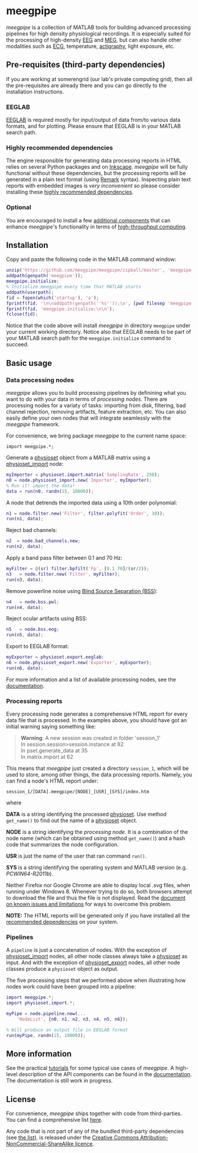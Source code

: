 meegpipe
========

_meegpipe_ is a collection of MATLAB tools for building advanced processing
pipelines for high density physiological recordings. It is especially
suited for the processing of high-density [EEG][eeg] and [MEG][meg],
but can also handle other modalities such as [ECG][ecg], temperature,
[actigraphy][acti], light exposure, etc.


[gg]: https://groups.google.com/forum/#!forum/meegpipe
[ggh]: http://germangh.com
[eeg]: http://en.wikipedia.org/wiki/Electroencephalography
[meg]: http://en.wikipedia.org/wiki/Magnetoencephalography
[ecg]: http://en.wikipedia.org/wiki/Electrocardiography
[acti]: http://en.wikipedia.org/wiki/Actigraphy


## Pre-requisites (third-party dependencies)

If you are working at somerengrid (our lab's private computing grid), then
all the pre-requisites are already there and you can go directly to the
installation instructions.


### EEGLAB

[EEGLAB][eeglab] is required mostly for input/output of data from/to
 various data formats, and for plotting. Please ensure that EEGLAB is in
your MATLAB search path.

[meegpipecfg]: http://github.com/meegpipe/meegpipe/blob/master/%2Bmeegpipe/meegpipe.ini
[ftrip]: http://fieldtrip.fcdonders.nl/
[eeglab]: http://sccn.ucsd.edu/eeglab/
[fileio]: http://fieldtrip.fcdonders.nl/development/fileio
[matlab-package]: http://www.mathworks.nl/help/matlab/matlab_oop/scoping-classes-with-packages.html

### Highly recommended dependencies

The engine responsible for generating data processing reports in HTML
relies on several Python packages and on [Inkscape][inkscape]. _meegpipe_ will
 be fully functional without these dependencies, but the processing reports
will be generated in a plain text format (using [Remark][remark] syntax).
Inspecting plain text reports with embedded images is _very inconvenient_
so please consider installing these [highly recommended dependencies][recommended-dep].

[remark]: http://kaba.hilvi.org/remark/remark.htm
[recommended-dep]: https://github.com/meegpipe/meegpipe/blob/master/recommended.md
[inkscape]: http://www.inkscape.org/en/


### Optional

You are encouraged to install a few [additional components][optional] that
can enhance _meegpipe_'s functionality in terms of
[high-throughput computing][ht-comp].


[ht-comp]: http://en.wikipedia.org/wiki/High-throughput_computing
[optional]: https://github.com/meegpipe/meegpipe/blob/master/optional.md
[gc]: http://www.google.com/chrome



## Installation

Copy and paste the following code in the MATLAB command window:

````matlab
unzip('https://github.com/meegpipe/meegpipe/zipball/master', 'meegpipe');
addpath(genpath('meegpipe'));
meegpipe.initialize;
% Initialize meegpipe every time that MATLAB starts
addpath(userpath);
fid = fopen(which('startup'), 'a');
fprintf(fid, '\n\naddpath(genpath(''%s''));\n', [pwd filesep 'meegpipe']);
fprintf(fid, 'meegpipe.initialize;\n\n');
fclose(fid);
````

Notice that the code above will install _meegpipe_ in directory `meegpipe`
under your current working directory. Notice also that EEGLAB needs to be
part of your MATLAB search path for the `meegpipe.initialize` command to
 succeed.


## Basic usage


### Data processing nodes

_meegpipe_ allows you to build processing pipelines by definining what you
want to do with your data in terms of _processing nodes_. There are
processing nodes for a variaty of tasks: importing from disk, filtering,
bad channel rejection, removing artifacts, feature extraction, etc. You can
also easily define your own nodes that will integrate seamlessly with
the _meegpipe_ framework.

For convenience, we bring package _meegpipe_ to the current name space:

````
import meegpipe.*;
````

Generate a [physioset][physioset] object from a MATLAB matrix using a
[physioset_import][physioset_import_node] node:

[physioset]: ./+physioset/@physioset/README.md
[physioset_import_node]: ./+meegpipe/+node/+physioset_import/README.md

````matlab
myImporter = physioset.import.matrix('SamplingRate', 250);
n0 = node.physioset_import.new('Importer', myImporter);
% Run it! import the data!
data = run(n0, randn(15, 10000));
````

A node that detrends the imported data using a 10th order polynomial:

````matlab
n1 = node.filter.new('Filter', filter.polyfit('Order', 10));
run(n1, data);
````

Reject bad channels:

````matlab
n2  = node.bad_channels.new;
run(n2, data);
````
Apply a band pass filter between 0.1 and 70 Hz:

````matlab
myFilter = @(sr) filter.bpfilt('Fp', [0.1 70]/(sr/2));
n3   = node.filter.new('Filter', myFilter);
run(n3, data);
````

Remove powerline noise using [Blind Source Separation (BSS)][bss]:

[bss]: http://en.wikipedia.org/wiki/Blind_signal_separation

````matlab
n4   = node.bss.pwl;
run(n4, data);
````

Reject ocular artifacts using BSS:

````matlab
n5   = node.bss.eog;
run(n5, data);
````

Export to EEGLAB format:

````matlab
myExporter = physioset.export.eeglab;
n6 = node.physioset_export.new('Exporter', myExporter);
run(n6, data);
````

For more information and a list of available processing nodes, see the
[documentation][nodes-docs].

[wiki-ref]: http://en.wikipedia.org/wiki/Reference_(computer_science)
[nodes-docs]: http://github.com/meegpipe/meegpipe/blob/master/+meegpipe/+node/README.md


### Processing reports

Every processing node generates a comprehensive HTML report for every data file
that is processed. In the examples above, you should have got an initial warning
saying something like:

> <strong>Warning</strong>: A new session was created in folder 'session_1' <br>
> In session.session>session.instance at 82 <br>
>  In pset.generate_data at 35 <br>
>  In matrix.import at 62 <br>

This means that _meegpipe_ just created a directory `session_1`, which will be
used to store, among other things, the data processing reports. Namely, you can
find a node's HTML report under:

    session_1/[DATA].meegpipe/[NODE]_[USR]_[SYS]/index.htm

where

__DATA__ is a string identifying the processed [physioset][physioset]. Use
 method `get_name()` to find out the name of a [physioset][physioset] object.

__NODE__ is a string identifying the _processing node_. It is a combination of
 the node name (which can be obtained using method `get_name()`) and a hash code that
 summarizes the node configuration.

__USR__ is just the name of the user that ran command `run()`.

__SYS__ is a string identifying the operating system and MATLAB version (e.g. _PCWIN64-R2011b_).


Neither Firefox nor Google Chrome are able to display local .svg files, when
running under Windows 8. Whenever trying to do so, both browsers attempt to
download the file and thus the file is not displayed. Read the
[document on known issues and limitations][issues] for ways to overcome
this problem.

[issues]: https://github.com/meegpipe/meegpipe/blob/master/issues.md


__NOTE:__ The HTML reports will be generated only if you have installed all
the [recommended dependencies][recommended-dep] on your system.


### Pipelines

A `pipeline` is just a concatenation of nodes. With the exception of
[physioset_import][node-physioset_import] nodes, all other node classes always
take a [physioset][physioset] as input. And with the exception of
[physioset_export][node-physioset_export] nodes, all other node classes produce a
`physioset` object as output.

The five processing steps that we performed above when illustrating how nodes
work could have been grouped into a pipeline:

[node-physioset_import]: https://github.com/meegpipe/meegpipe/blob/master/%2Bmeegpipe/%2Bnode/%2Bphysioset_import/%40physioset_import/physioset_import.m
[node-physioset_export]: https://github.com/meegpipe/meegpipe/blob/master/%2Bmeegpipe/%2Bnode/%2Bphysioset_export/%40physioset_export/physioset_export.m

````matlab
import meegpipe.*;
import physioset.import.*;

myPipe = node.pipeline.new(...
    'NodeList', {n0, n1, n2, n3, n4, n5, n6});

% Will produce an output file in EEGLAB format
run(myPipe, randn(15, 10000));

````

## More information

See the practical [tutorials](http://github.com/meegpipe/meegpipe/tree/master/tutorials/README.md)
for some typical use cases of _meegpipe_. A high-level description of the API components
can be found in the [documentation][doc-main]. The documentation is still
work in progress.

[doc-main]: https://github.com/meegpipe/meegpipe/blob/master/%2Bmeegpipe/README.md


## License

For convenience, _meegpipe_ ships together with code from third-parties.
You can find a comprehensive list [here][attribution].

[attribution]: https://github.com/meegpipe/meegpipe/blob/master/attribution.md


Any code that is not part of any of the bundled third-party dependencies
(see [the list][attribution]), is released under the
[Creative Commons Attribution-NonCommercial-ShareAlike licence](http://creativecommons.org/licenses/by-nc-sa/3.0/).
